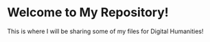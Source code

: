 # Welcome to My Repository!
This is where I will be sharing some of my files for Digital Humanities!
